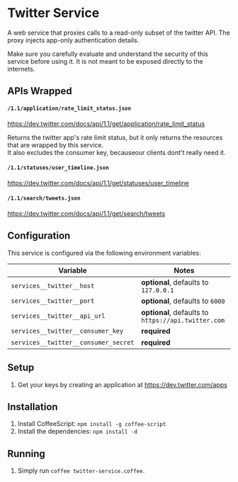 # Twitter Service

A web service that proxies calls to a read-only subset of the twitter API.
The proxy injects app-only authentication details.

Make sure you carefully evaluate and understand the security of this
service before using it. It is not meant to be exposed directly to the
internets.


## APIs Wrapped

#### `/1.1/application/rate_limit_status.json`
https://dev.twitter.com/docs/api/1.1/get/application/rate_limit_status

Returns the twitter app's rate limit status, but it only returns the
resources that are wrapped by this service. <br>
It also excludes the consumer key, becauseour clients dont't really need it.


#### `/1.1/statuses/user_timeline.json`
https://dev.twitter.com/docs/api/1.1/get/statuses/user_timeline


#### `/1.1/search/tweets.json`
https://dev.twitter.com/docs/api/1.1/get/search/tweets


## Configuration

This service is configured via the following environment variables:

| Variable                              | Notes
| ------------------------------------- | ---------------------------------------------------
| `services__twitter__host`             | **optional**, defaults to `127.0.0.1`
| `services__twitter__port`             | **optional**, defaults to `6000`
| `services__twitter__api_url`          | **optional**, defaults to `https://api.twitter.com`
| `services__twitter__consumer_key`     | **required**
| `services__twitter__consumer_secret`  | **required**


## Setup

1. Get your keys by creating an application at
   https://dev.twitter.com/apps


## Installation

1. Install CoffeeScript: `npm install -g coffee-script`
2. Install the dependencies: `npm install -d`


## Running

1. Simply run `coffee twitter-service.coffee`.
